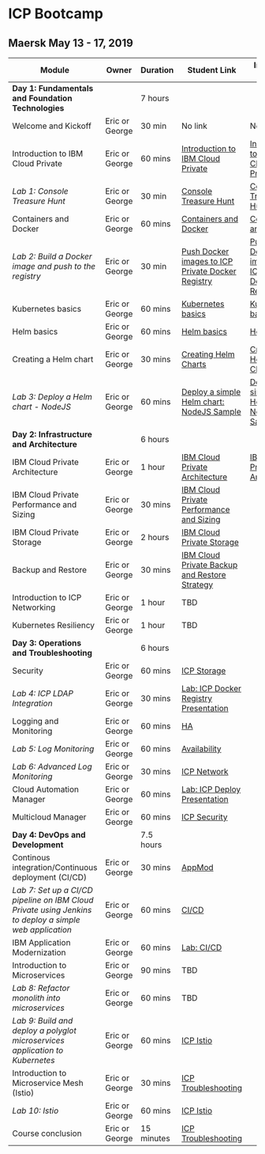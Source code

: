 # ICP Bootcamp

## Maersk May 13 - 17, 2019


| Module | Owner | Duration | Student Link | Instructor Link
| --- | --- | --- | --- | --- |
| **Day 1: Fundamentals and Foundation Technologies** | | 7 hours | |
| Welcome and Kickoff | Eric or George | 30 min | No link | No link |
| Introduction to IBM Cloud Private | Eric or George | 60 mins | [Introduction to IBM Cloud Private](https://github.com/ibm-cloud-architecture/icp-admin-bootcamp/blob/master/unit-presentations/01%20-%20Introduction%20to%20IBM%20Cloud%20Private%20v1.0.1.pdf ) | [Introduction to IBM Cloud Private](https://github.ibm.com/CASE/cloud-private-bootcamp/blob/master/Unit-Presentations/01%20-%20Introduction%20to%20IBM%20Cloud%20Private%20v1.0.1.pptx)|
| _Lab 1: Console Treasure Hunt_ | Eric or George | 30 min | [Console Treasure Hunt](https://github.com/ibm-cloud-architecture/icp-admin-bootcamp/blob/master/labs/Lab%2003%20Console%20Treasure%20Hunt.md) | [Console Treasure Hunt](https://github.com/ibm-cloud-architecture/icp-admin-bootcamp/blob/master/labs/Lab%2003%20Console%20Treasure%20Hunt.md) |
| Containers and Docker | Eric or George | 60 mins | [Containers and Docker](https://github.com/ibm-cloud-architecture/icp-admin-bootcamp/blob/master/unit-presentations/03%20-%20Containers%20and%20Docker%20v1.0.1.pdf) | [Containers and Docker](https://github.ibm.com/CASE/cloud-private-bootcamp/blob/master/Unit-Presentations/03%20-%20Containers%20and%20Docker%20v1.0.1.pptx)|
| _Lab 2: Build a Docker image and push to the registry_ | Eric or George | 30 min | [Push Docker images to ICP Private Docker Registry](https://github.ibm.com/CASE/cloud-private-bootcamp/blob/master/Labs/Lab%2002%20Private%20Docker%20Registry.md) | [Push Docker images to ICP Private Docker Registry](https://github.ibm.com/CASE/cloud-private-bootcamp/blob/master/Labs/Lab%2002%20Private%20Docker%20Registry.md) |
| Kubernetes basics | Eric or George | 60 mins | [Kubernetes basics](https://github.com/ibm-cloud-architecture/icp-admin-bootcamp/blob/master/unit-presentations/04%20-%20Kubernetes%20Basics%20v1.0.1.pdf) | [Kubernetes basics](https://github.ibm.com/CASE/cloud-private-bootcamp/blob/master/Unit-Presentations/04%20-%20Kubernetes%20Basics%20v1.0.1.pptx) |
| Helm basics | Eric or George | 60 mins | [Helm basics](https://github.com/ibm-cloud-architecture/icp-admin-bootcamp/blob/master/unit-presentations/05%20-%20Helm%20Basics%20v1.01.pdf) | [Helm basics](https://github.ibm.com/CASE/cloud-private-bootcamp/blob/master/Unit-Presentations/05%20-%20Helm%20Basics%20v1.01.pptx) |
| Creating a Helm chart  | Eric or George | 30 mins | [Creating Helm Charts](https://github.com/ibm-cloud-architecture/icp-admin-bootcamp/blob/master/unit-presentations/06%20-%20Creating%20Helm%20Charts%20v1.0.1.pdf) | [Creating Helm Charts](https://github.ibm.com/CASE/cloud-private-bootcamp/blob/master/Unit-Presentations/06%20-%20Creating%20Helm%20Charts%20v1.0.1.pptx) |
| _Lab 3: Deploy a Helm chart - NodeJS_ | Eric or George | 60 mins | [Deploy a simple Helm chart: NodeJS Sample](https://github.com/ibm-cloud-architecture/icp-admin-bootcamp/blob/master/labs/Lab%2005%20Deploy%20NodeJS%20Helm.md) |  [Deploy a simple Helm chart: NodeJS Sample](https://github.com/ibm-cloud-architecture/icp-admin-bootcamp/blob/master/labs/Lab%2005%20Deploy%20NodeJS%20Helm.md) |
| **Day 2: Infrastructure and Architecture** | | 6 hours | |
| IBM Cloud Private Architecture | Eric or George | 1 hour | [IBM Cloud Private Architecture](https://github.com/ibm-cloud-architecture/icp-admin-bootcamp/blob/master/unit-presentations/07%20-%20ICP%20Architecture%20v1.0.1.pdf) |  [IBM Cloud Private Architecture](https://github.ibm.com/CASE/cloud-private-bootcamp/blob/master/Unit-Presentations/07%20-%20ICP%20Architecture%20v1.0.1.pptx) |
| IBM Cloud Private Performance and Sizing | Eric or George | 30 mins | [IBM Cloud Private Performance and Sizing](https://github.com/ibm-cloud-architecture/icp-admin-bootcamp/blob/master/unit-presentations/08%20-%20ICP%20Performance%20and%20Sizing.pdf) |
| IBM Cloud Private Storage | Eric or George | 2 hours | [IBM Cloud Private Storage](https://github.com/ibm-cloud-architecture/icp-admin-bootcamp/blob/master/unit-presentations/09%20-%20ICP%20Storage%20v1.0.1.pdf) |
| Backup and Restore | Eric or George | 30 mins | [IBM Cloud Private Backup and Restore Strategy](https://github.com/ibm-cloud-architecture/icp-admin-bootcamp/blob/master/unit-presentations/10%20-%20ICP%20Backup%20%26%20Restore%20Strategy%20v1.0.1.pdf) |
| Introduction to ICP Networking | Eric or George | 1 hour | TBD |
| Kubernetes Resiliency | Eric or George | 1 hour | TBD |
| **Day 3: Operations and Troubleshooting**| | 6 hours | |
| Security | Eric or George | 60 mins | [ICP Storage](https://github.ibm.com/CASE/violet-build-bootcamp/blob/master/presentations/violet-storage-v1.0.pptx?raw=true) |
| _Lab 4: ICP LDAP Integration_ | Eric or George | 30 mins | [Lab: ICP Docker Registry](https://github.ibm.com/CASE/cloud-private-bootcamp/blob/master/Labs/Lab%2002%20Private%20Docker%20Registry.md) [Presentation](presentations/Docker_Registry_Lab.pptx)|
| Logging and Monitoring  | Eric or George | 60 mins | [HA](https://github.ibm.com/CASE/violet-build-bootcamp/blob/master/presentations/HADR%20aspects.pptx) |
| _Lab 5: Log Monitoring_ | Eric or George | 60 mins | [Availability](presentations/Availability%20in%20a%20Cloud%20Native%20World%20v1.4.pptx) |
| _Lab 6: Advanced Log Monitoring_ | Eric or George | 30 mins | [ICP Network](presentations/ICP%20Network.pptx) |
| Cloud Automation Manager | Eric or George | 60 mins |  [Lab: ICP Deploy](https://github.ibm.com/CASE/violet-build-bootcamp/blob/master/ICPDeploySampleApp.md) [Presentation](presentations/Day%203%20-%20NodeJs%20Deployment%20Lab.pptx) |
| Multicloud Manager | Eric or George | 60 mins | [ICP Security](https://github.ibm.com/CASE/violet-build-bootcamp/blob/master/presentations/Violet%20-%20Private%20Cloud%20Security.pptx) |
| **Day 4: DevOps and Development** | | 7.5 hours | |
| Continous integration/Continuous deployment (CI/CD) | Eric or George | 30 mins | [AppMod](presentations/Application_Modernization_Mar2019.pptx)|
|  _Lab 7: Set up a CI/CD pipeline on IBM Cloud Private using Jenkins to deploy a simple web application_ | Eric or George | 60 mins | [CI/CD](presentations/15%20-%20CI-CD%20in%20ICP%20-%20original.pdf) |
| IBM Application Modernization | Eric or George | 60 mins |  [Lab: CI/CD](https://github.ibm.com/CASE/redcompute-icp-openshift/blob/master/learning/lab7_cicd_pipeline_with_icp.md) |
| Introduction to Microservices | Eric or George | 90 mins | TBD |
| _Lab 8: Refactor monolith into microservices_ | Eric or George | 60 mins | TBD |
| _Lab 9: Build and deploy a polyglot microservices application to Kubernetes_ | Eric or George | 60 mins | [ICP Istio](presentations/Day%204%20-%20RBAC%20with%20LDAP%20Lab.pptx) |
| Introduction to Microservice Mesh (Istio) | Eric or George | 30 mins | [ICP Troubleshooting](https://github.ibm.com/CASE/violet-build-bootcamp/blob/master/presentations/violet-troubleshooting-v1.1.pptx?raw=true) |
| _Lab 10: Istio_ | Eric or George | 60 mins | [ICP Istio](presentations/Day%204%20-%20RBAC%20with%20LDAP%20Lab.pptx) |
| Course conclusion | Eric or George | 15 minutes | [ICP Troubleshooting](https://github.ibm.com/CASE/violet-build-bootcamp/blob/master/presentations/violet-troubleshooting-v1.1.pptx?raw=true) |


